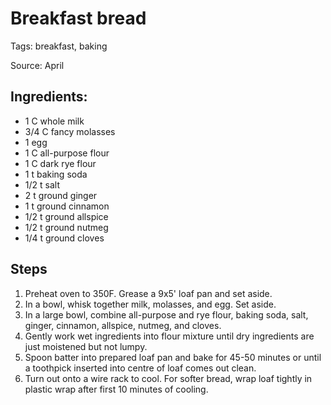 # Breakfast bread

Tags: breakfast, baking

Source: April

## Ingredients:
* 1 C whole milk
* 3/4 C fancy molasses
* 1 egg
* 1 C all-purpose flour
* 1 C dark rye flour
* 1 t baking soda
* 1/2 t salt
* 2 t ground ginger
* 1 t ground cinnamon
* 1/2 t ground allspice
* 1/2 t ground nutmeg
* 1/4 t ground cloves

## Steps
1. Preheat oven to 350F.  Grease a 9x5' loaf pan and set aside.
2. In a bowl, whisk together milk, molasses, and egg.  Set aside.
3. In a large bowl, combine all-purpose and rye flour, baking soda, salt, ginger, cinnamon, allspice, nutmeg, and cloves.
4. Gently work wet ingredients into flour mixture until dry ingredients are just moistened but not lumpy.
5. Spoon batter into prepared loaf pan and bake for 45-50 minutes or until a toothpick inserted into centre of loaf comes out clean.
6. Turn out onto a wire rack to cool.  For softer bread, wrap loaf tightly in plastic wrap after first 10 minutes of cooling.
